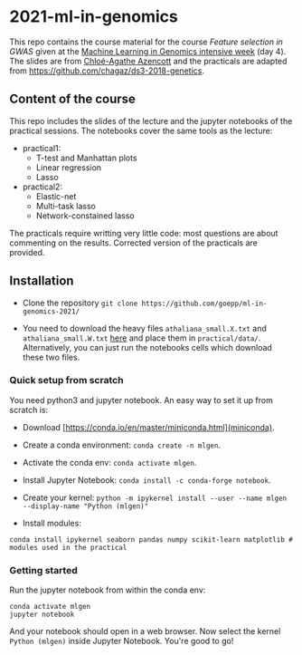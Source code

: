 # 2021-ml-in-genomics

This repo contains the course material for the course *Feature selection in GWAS* given at the [Machine Learning in Genomics intensive week](https://data-psl.github.io/intensive-week-genomics/) (day 4).
The slides are from [Chloé-Agathe Azencott](https://cazencott.info/) and the practicals are adapted from https://github.com/chagaz/ds3-2018-genetics.

## Content of the course

This repo includes the slides of the lecture and the jupyter notebooks of the practical sessions.
The notebooks cover the same tools as the lecture:
- practical1:
	- T-test and Manhattan plots
	- Linear regression
	- Lasso
- practical2:
	- Elastic-net
	- Multi-task lasso
	- Network-constained lasso

The practicals require writting very little code: most questions are about commenting on the results.
Corrected version of the practicals are provided.

## Installation

- Clone the repository `git clone https://github.com/goepp/ml-in-genomics-2021/`

- You need to download the heavy files `athaliana_small.X.txt` and `athaliana_small.W.txt` [here](https://plmbox.math.cnrs.fr/d/7f1fd70570144d398322/) and place them in `practical/data/`. Alternatively, you can just run the notebooks cells which download these two files.

### Quick setup from scratch

You need python3 and jupyter notebook. An easy way to set it up from scratch is:

- Download [https://conda.io/en/master/miniconda.html](miniconda).

- Create a conda environment: `conda create -n mlgen`.

- Activate the conda env: `conda activate mlgen`.

- Install Jupyter Notebook: `conda install -c conda-forge notebook`.

- Create your kernel: `python -m ipykernel install --user --name mlgen --display-name "Python (mlgen)"`

- Install modules:
```
conda install ipykernel seaborn pandas numpy scikit-learn matplotlib # modules used in the practical
```

### Getting started

Run the jupyter notebook from within the conda env:
```
conda activate mlgen
jupyter notebook
```
And your notebook should open in a web browser. Now select the kernel `Python (mlgen)` inside Jupyter Notebook.
You're good to go!
